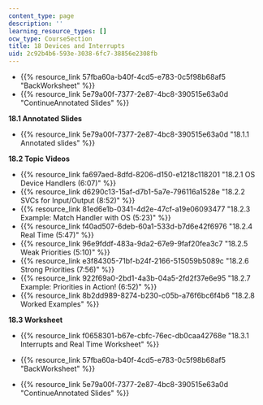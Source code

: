 ```yaml
---
content_type: page
description: ''
learning_resource_types: []
ocw_type: CourseSection
title: 18 Devices and Interrupts
uid: 2c92b4b6-593e-3038-6fc7-38856e2308fb
---
```


*   {{% resource_link 57fba60a-b40f-4cd5-e783-0c5f98b68af5 "BackWorksheet" %}}
*   {{% resource_link 5e79a00f-7377-2e87-4bc8-390515e63a0d "ContinueAnnotated Slides" %}}

**18.1 Annotated Slides**

*   {{% resource_link 5e79a00f-7377-2e87-4bc8-390515e63a0d "18.1.1 Annotated slides" %}}

**18.2 Topic Videos**

*   {{% resource_link fa697aed-8dfd-8206-d150-e1218c118201 "18.2.1 OS Device Handlers (6:07)" %}}
*   {{% resource_link d6290c13-15af-d7b1-5a7e-796116a1528e "18.2.2 SVCs for Input/Output (8:52)" %}}
*   {{% resource_link 81ed6e1b-0341-4d2e-47cf-a19e06093477 "18.2.3 Example: Match Handler with OS (5:23)" %}}
*   {{% resource_link f40ad507-6deb-60a1-533d-b7d6e42f6976 "18.2.4 Real Time (5:47)" %}}
*   {{% resource_link 96e9fddf-483a-9da2-67e9-9faf20fea3c7 "18.2.5 Weak Priorities (5:10)" %}}
*   {{% resource_link e3f84305-71bf-b24f-2166-515059b5089c "18.2.6 Strong Priorities (7:56)" %}}
*   {{% resource_link 922f69a0-2bd1-4a3b-04a5-2fd2f37e6e95 "18.2.7 Example: Priorities in Action! (6:52)" %}}
*   {{% resource_link 8b2dd989-8274-b230-c05b-a76f6bc6f4b6 "18.2.8 Worked Examples" %}}

**18.3 Worksheet**

*   {{% resource_link f0658301-b67e-cbfc-76ec-db0caa42768e "18.3.1 Interrupts and Real Time Worksheet" %}}

*   {{% resource_link 57fba60a-b40f-4cd5-e783-0c5f98b68af5 "BackWorksheet" %}}
*   {{% resource_link 5e79a00f-7377-2e87-4bc8-390515e63a0d "ContinueAnnotated Slides" %}}